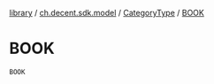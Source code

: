 [library](../../index.md) / [ch.decent.sdk.model](../index.md) / [CategoryType](index.md) / [BOOK](./-b-o-o-k.md)

# BOOK

`BOOK`